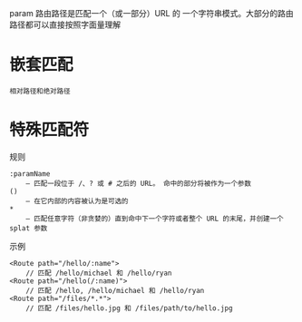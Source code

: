 

param
路由路径是匹配一个（或一部分）URL 的 一个字符串模式。大部分的路由路径都可以直接按照字面量理解

# 嵌套匹配

    相对路径和绝对路径

# 特殊匹配符

规则

    :paramName 
        – 匹配一段位于 /、? 或 # 之后的 URL。 命中的部分将被作为一个参数
    () 
        – 在它内部的内容被认为是可选的
    * 
        – 匹配任意字符（非贪婪的）直到命中下一个字符或者整个 URL 的末尾，并创建一个 splat 参数

示例

    <Route path="/hello/:name">         
        // 匹配 /hello/michael 和 /hello/ryan
    <Route path="/hello(/:name)">       
        // 匹配 /hello, /hello/michael 和 /hello/ryan
    <Route path="/files/*.*">           
        // 匹配 /files/hello.jpg 和 /files/path/to/hello.jpg


